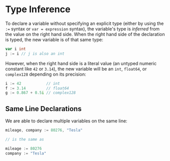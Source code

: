 # Type Inference

To declare a variable without specifying an explicit type (either by using the `:=` syntax or `var = expression` syntax), the variable's type is *inferred* from the value on the right hand side. When the right hand side of the declaration is typed, the new variable is of that same type:

```go
var i int
j := i // j is also an int
```

However, when the right hand side is a literal value (an untyped numeric constant like `42` or `3.14`), the new variable will be an `int`, `float64`, or `complex128` depending on its precision:

```go
i := 42           // int
f := 3.14         // float64
g := 0.867 + 0.5i // complex128
```

## Same Line Declarations

We are able to declare multiple variables on the same line:

```go
mileage, company := 80276, "Tesla"

// is the same as

mileage := 80276
company := "Tesla"
```
